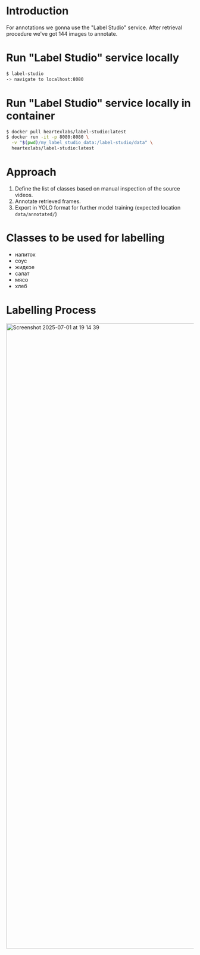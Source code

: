 # Introduction
For annotations we gonna use the "Label Studio" service.
After retrieval procedure we've got 144 images to annotate.

# Run "Label Studio" service locally
```bash
$ label-studio
-> navigate to localhost:8080
```

# Run "Label Studio" service locally in container
```bash
$ docker pull heartexlabs/label-studio:latest
$ docker run -it -p 8080:8080 \
  -v "$(pwd)/my_label_studio_data:/label-studio/data" \
  heartexlabs/label-studio:latest
```


# Approach
1. Define the list of classes based on manual inspection of the source videos.
2. Annotate retrieved frames.
3. Export in YOLO format for further model training (expected location `data/annotated/`)


# Classes to be used for labelling
- напиток
- соус
- жидкое
- салат
- мясо
- хлеб

# Labelling Process
<img width="1680" alt="Screenshot 2025-07-01 at 19 14 39" src="https://github.com/user-attachments/assets/afdd0213-0e97-435a-8fe8-1f3ba941de80" />
